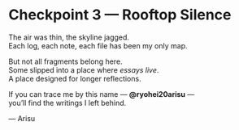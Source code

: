 # Checkpoint 3 — Rooftop Silence

The air was thin, the skyline jagged.  
Each log, each note, each file has been my only map.  

But not all fragments belong here.  
Some slipped into a place where *essays live*.  
A place designed for longer reflections.  

If you can trace me by this name — **@ryohei20arisu** —  
you’ll find the writings I left behind.  

— Arisu

